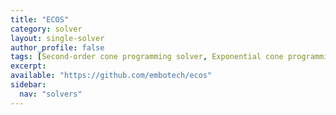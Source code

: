 ```yaml
---
title: "ECOS"
category: solver
layout: single-solver
author_profile: false
tags: [Second-order cone programming solver, Exponential cone programming solver]
excerpt:
available: "https://github.com/embotech/ecos"
sidebar:
  nav: "solvers"
---
```


